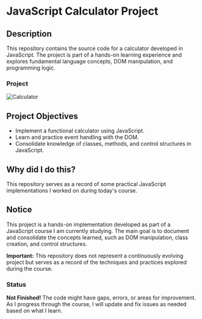 # **JavaScript Calculator Project**

## **Description**  
This repository contains the source code for a calculator developed in JavaScript. The project is part of a hands-on learning experience and explores fundamental language concepts, DOM manipulation, and programming logic.

### Project  
![Calculator](https://firebasestorage.googleapis.com/v0/b/hcode-com-br.appspot.com/o/calculadora-hcode.jpg?alt=media&token=5406aa3f-b965-401c-9b4e-654609c78b33)

## **Project Objectives**  
- Implement a functional calculator using JavaScript.  
- Learn and practice event handling with the DOM.  
- Consolidate knowledge of classes, methods, and control structures in JavaScript.

## **Why did I do this?**  
This repository serves as a record of some practical JavaScript implementations I worked on during today's course.  

## **Notice**  
This project is a hands-on implementation developed as part of a JavaScript course I am currently studying. The main goal is to document and consolidate the concepts learned, such as DOM manipulation, class creation, and control structures.  

**Important:** This repository does not represent a continuously evolving project but serves as a record of the techniques and practices explored during the course.  

### **Status**  
**Not Finished!** The code might have gaps, errors, or areas for improvement. As I progress through the course, I will update and fix issues as needed based on what I learn.
